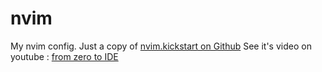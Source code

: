 # nvim
My nvim config.
Just a copy of [nvim.kickstart on Github](https://github.com/nvim-lua/kickstart.nvim/blob/master/init.lua)
See it's video on youtube : [from zero to IDE](https://youtu.be/stqUbv-5u2s)
